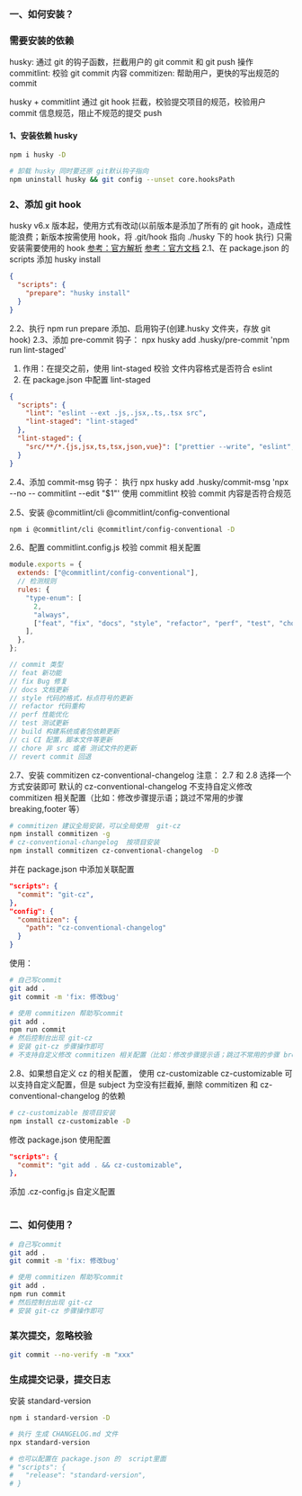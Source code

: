 ### 一、如何安装？

### 需要安装的依赖

husky: 通过 git 的钩子函数，拦截用户的 git commit 和 git push 操作
commitlint: 校验 git commit 内容
commitizen: 帮助用户，更快的写出规范的 commit

husky + commitlint 通过 git hook 拦截，校验提交项目的规范，校验用户 commit 信息规范，阻止不规范的提交 push

#### 1、安装依赖 husky

```sh
npm i husky -D

# 卸载 husky 同时要还原 git默认钩子指向
npm uninstall husky && git config --unset core.hooksPath
```

### 2、添加 git hook

husky v6.x 版本起，使用方式有改动(以前版本是添加了所有的 git hook，造成性能浪费；新版本按需使用 hook，将 .git/hook 指向 ./husky 下的 hook 执行)
只需安装需要使用的 hook
[参考：官方解析](https://blog.typicode.com/husky-git-hooks-autoinstall/)
[参考：官方文档](https://typicode.github.io/husky/getting-started.html)
2.1、在 package.json 的 scripts 添加 husky install

```json
{
  "scripts": {
    "prepare": "husky install"
  }
}
```

2.2、执行 npm run prepare 添加、启用钩子(创建.husky 文件夹，存放 git hook)
2.3、添加 pre-commit 钩子： npx husky add .husky/pre-commit 'npm run lint-staged'

1. 作用：在提交之前，使用 lint-staged 校验 文件内容格式是否符合 eslint
2. 在 package.json 中配置 lint-staged

```json
{
  "scripts": {
    "lint": "eslint --ext .js,.jsx,.ts,.tsx src",
    "lint-staged": "lint-staged"
  },
  "lint-staged": {
    "src/**/*.{js,jsx,ts,tsx,json,vue}": ["prettier --write", "eslint", "git add"]
  }
}
```

2.4、添加 commit-msg 钩子： 执行 npx husky add .husky/commit-msg 'npx --no -- commitlint --edit "$1"'
使用 commitlint 校验 commit 内容是否符合规范

2.5、安装 @commitlint/cli @commitlint/config-conventional

```sh
npm i @commitlint/cli @commitlint/config-conventional -D
```

2.6、配置 commitlint.config.js 校验 commit 相关配置

```js
module.exports = {
  extends: ["@commitlint/config-conventional"],
  // 检测规则
  rules: {
    "type-enum": [
      2,
      "always",
      ["feat", "fix", "docs", "style", "refactor", "perf", "test", "chore", "revert", "build"],
    ],
  },
};

// commit 类型
// feat 新功能
// fix Bug 修复
// docs 文档更新
// style 代码的格式，标点符号的更新
// refactor 代码重构
// perf 性能优化
// test 测试更新
// build 构建系统或者包依赖更新
// ci CI 配置，脚本文件等更新
// chore 非 src 或者 测试文件的更新
// revert commit 回退
```

2.7、安装 commitizen cz-conventional-changelog
注意： 2.7 和 2.8 选择一个方式安装即可
默认的 cz-conventional-changelog 不支持自定义修改 commitizen 相关配置（比如：修改步骤提示语；跳过不常用的步骤 breaking,footer 等）

```sh
# commitizen 建议全局安装，可以全局使用  git-cz
npm install commitizen -g
# cz-conventional-changelog  按项目安装
npm install commitizen cz-conventional-changelog  -D
```

并在 package.json 中添加关联配置

```json
"scripts": {
  "commit": "git-cz",
},
"config": {
  "commitizen": {
    "path": "cz-conventional-changelog"
  }
}
```

使用：

```sh
# 自己写commit
git add .
git commit -m 'fix: 修改bug'

# 使用 commitizen 帮助写commit
git add .
npm run commit
# 然后控制台出现 git-cz
# 安装 git-cz 步骤操作即可
# 不支持自定义修改 commitizen 相关配置（比如：修改步骤提示语；跳过不常用的步骤 breaking,footer 等
```

2.8、如果想自定义 cz 的相关配置， 使用 cz-customizable
cz-customizable 可以支持自定义配置，但是 subject 为空没有拦截掉,
删除 commitizen 和 cz-conventional-changelog 的依赖

```sh
# cz-customizable 按项目安装
npm install cz-customizable -D
```

修改 package.json 使用配置

```json
"scripts": {
  "commit": "git add . && cz-customizable",
},
```

添加 .cz-config.js 自定义配置

```json

```

### 二、如何使用？

```sh
# 自己写commit
git add .
git commit -m 'fix: 修改bug'

# 使用 commitizen 帮助写commit
git add .
npm run commit
# 然后控制台出现 git-cz
# 安装 git-cz 步骤操作即可
```

### 某次提交，忽略校验

```sh
git commit --no-verify -m "xxx"
```

### 生成提交记录，提交日志

安装 standard-version

```sh
npm i standard-version -D

# 执行 生成 CHANGELOG.md 文件
npx standard-version

# 也可以配置在 package.json 的  script里面
# "scripts": {
#   "release": "standard-version",
# }
```
